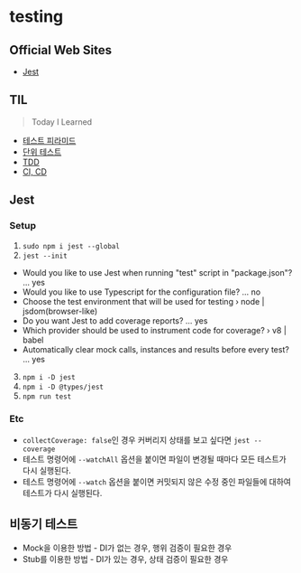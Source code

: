 # testing

## Official Web Sites

- [Jest](https://jestjs.io/)

## TIL

> Today I Learned

- [테스트 피라미드](TIL/테스트-피라미드.md)
- [단위 테스트](TIL/단위-테스트.md)
- [TDD](TIL/TDD.md)
- [CI, CD](TIL/CI-CD.md)

## Jest

### Setup

1. `sudo npm i jest --global`
2. `jest --init`

- Would you like to use Jest when running "test" script in "package.json"? … yes
- Would you like to use Typescript for the configuration file? … no
- Choose the test environment that will be used for testing › node | jsdom(browser-like)
- Do you want Jest to add coverage reports? … yes
- Which provider should be used to instrument code for coverage? › v8 | babel
- Automatically clear mock calls, instances and results before every test? … yes

3. `npm i -D jest`
4. `npm i -D @types/jest`
5. `npm run test`

### Etc

- `collectCoverage: false`인 경우 커버리지 상태를 보고 싶다면 `jest --coverage`
- 테스트 명령어에 `--watchAll` 옵션을 붙이면 파일이 변경될 때마다 모든 테스트가 다시 실행된다.
- 테스트 명령어에 `--watch` 옵션을 붙이면 커밋되지 않은 수정 중인 파일들에 대하여 테스트가 다시 실행된다.

## 비동기 테스트

- Mock을 이용한 방법 - DI가 없는 경우, 행위 검증이 필요한 경우
- Stub를 이용한 방법 - DI가 있는 경우, 상태 검증이 필요한 경우

